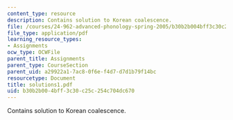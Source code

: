 ```yaml
---
content_type: resource
description: Contains solution to Korean coalescence.
file: /courses/24-962-advanced-phonology-spring-2005/b30b2b004bff3c30c25c254c704dc670_solutions1.pdf
file_type: application/pdf
learning_resource_types:
- Assignments
ocw_type: OCWFile
parent_title: Assignments
parent_type: CourseSection
parent_uid: a29922a1-7ac8-0f6e-f4d7-d7d1b79f14bc
resourcetype: Document
title: solutions1.pdf
uid: b30b2b00-4bff-3c30-c25c-254c704dc670
---
```

Contains solution to Korean coalescence.

